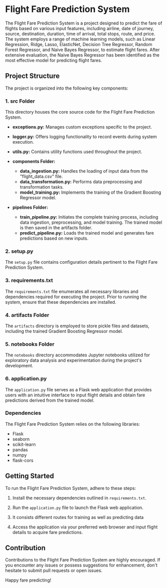 # Flight Fare Prediction System

The Flight Fare Prediction System is a project designed to predict the fare of flights based on various input features, including airline, date of journey, source, destination, duration, time of arrival, total stops, route, and price. The system employs a range of machine learning models, such as Linear Regression, Ridge, Lasso, ElasticNet, Decision Tree Regressor, Random Forest Regressor, and Naive Bayes Regressor, to estimate flight fares. After extensive evaluation, the Naive Bayes Regressor has been identified as the most effective model for predicting flight fares.

## Project Structure

The project is organized into the following key components:

### 1. src Folder

This directory houses the core source code for the Flight Fare Prediction System.

- **exceptions.py:** Manages custom exceptions specific to the project.
- **logger.py:** Offers logging functionality to record events during system execution.
- **utils.py:** Contains utility functions used throughout the project.
- **components Folder:**

  - **data_ingestion.py:** Handles the loading of input data from the "flight_data.csv" file.
  - **data_transformation.py:** Performs data preprocessing and transformation tasks.
  - **model_training.py:** Implements the training of the Gradient Boosting Regressor model.

- **pipelines Folder:**

  - **train_pipeline.py:** Initiates the complete training process, including data ingestion, preprocessing, and model training. The trained model is then saved in the artifacts folder.
  - **predict_pipeline.py:** Loads the trained model and generates fare predictions based on new inputs.

### 2. setup.py

The `setup.py` file contains configuration details pertinent to the Flight Fare Prediction System.

### 3. requirements.txt

The `requirements.txt` file enumerates all necessary libraries and dependencies required for executing the project. Prior to running the system, ensure that these dependencies are installed.

### 4. artifacts Folder

The `artifacts` directory is employed to store pickle files and datasets, including the trained Gradient Boosting Regressor model.

### 5. notebooks Folder

The `notebooks` directory accommodates Jupyter notebooks utilized for exploratory data analysis and experimentation during the project's development.

### 6. application.py

The `application.py` file serves as a Flask web application that provides users with an intuitive interface to input flight details and obtain fare predictions derived from the trained model.

### Dependencies

The Flight Fare Prediction System relies on the following libraries:

- Flask
- seaborn
- scikit-learn
- pandas
- numpy
- flask-cors

## Getting Started

To run the Flight Fare Prediction System, adhere to these steps:

1. Install the necessary dependencies outlined in `requirements.txt`.

2. Run the `application.py` file to launch the Flask web application.

3. It consists different routes for training as well as predicting data

4. Access the application via your preferred web browser and input flight details to acquire fare predictions.

## Contribution

Contributions to the Flight Fare Prediction System are highly encouraged. If you encounter any issues or possess suggestions for enhancement, don't hesitate to submit pull requests or open issues.

Happy fare predicting!